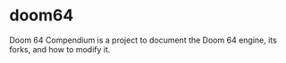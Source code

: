 # doom64
Doom 64 Compendium is a project to document the Doom 64 engine, its forks, and how to modify it.
